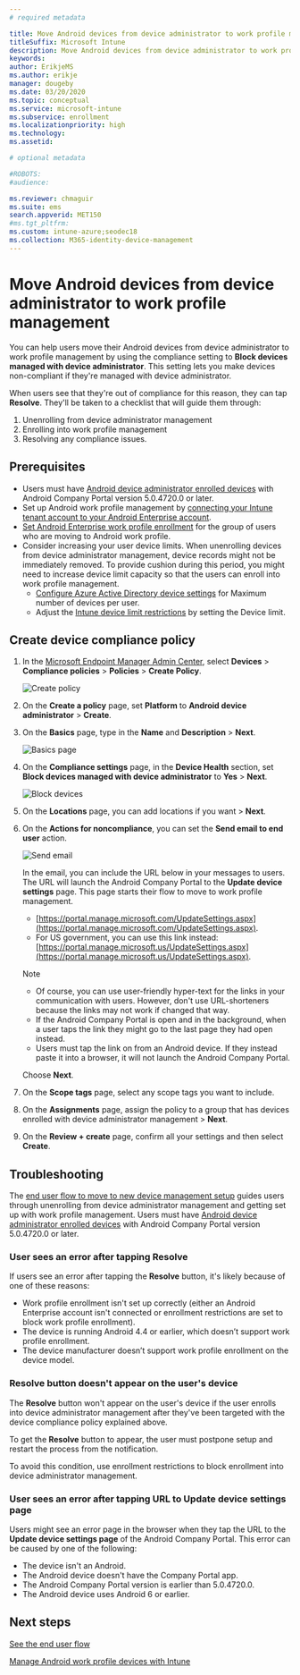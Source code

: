 ```yaml
---
# required metadata

title: Move Android devices from device administrator to work profile management
titleSuffix: Microsoft Intune
description: Move Android devices from device administrator to work profile management in Intune.
keywords:
author: ErikjeMS 
ms.author: erikje
manager: dougeby
ms.date: 03/20/2020
ms.topic: conceptual
ms.service: microsoft-intune
ms.subservice: enrollment
ms.localizationpriority: high
ms.technology:
ms.assetid: 

# optional metadata

#ROBOTS:
#audience:

ms.reviewer: chmaguir
ms.suite: ems
search.appverid: MET150
#ms.tgt_pltfrm:
ms.custom: intune-azure;seodec18 
ms.collection: M365-identity-device-management
---
```


# Move Android devices from device administrator to work profile management

You can help users move their Android devices from device administrator to work profile management by using the compliance setting to **Block devices managed with device administrator**. This setting lets you make devices non-compliant if they're managed with device administrator. 

When users see that they're out of compliance for this reason, they can tap **Resolve**. They'll be taken to a checklist that will  guide them through:
1. Unenrolling from device administrator management
2. Enrolling into work profile management
3. Resolving any compliance issues. 

## Prerequisites

- Users must have [Android device administrator enrolled devices](android-enroll-device-administrator.md) with Android Company Portal version 5.0.4720.0 or later.
- Set up Android work profile management by [connecting your Intune tenant account to your Android Enterprise account](connect-intune-android-enterprise.md).
- [Set Android Enterprise work profile enrollment](android-work-profile-enroll.md) for the group of users who are moving to Android work profile.
- Consider increasing your user device limits. When unenrolling devices from device administrator management, device records might not be immediately removed. To provide cushion during this period, you might need to increase device limit capacity so that the users can enroll into work profile management.
  - [Configure Azure Active Directory device settings](https://docs.microsoft.com/azure/active-directory/devices/device-management-azure-portal.md#configure-device-settings) for Maximum number of devices per user.
  - Adjust the [Intune device limit restrictions](enrollment-restrictions-set.md#create-a-device-limit-restriction) by setting the Device limit. 

## Create device compliance policy

1. In the [Microsoft Endpoint Manager Admin Center](https://go.microsoft.com/fwlink/?linkid=2109431), select **Devices** > **Compliance policies** > **Policies** > **Create Policy**.

    ![Create policy](./media/android-move-device-admin-work-profile/create-policy.png)

2. On the **Create a policy** page, set **Platform** to **Android device administrator** > **Create**.
3. On the **Basics** page, type in the **Name** and **Description** > **Next**.

    ![Basics page](./media/android-move-device-admin-work-profile/basics.png)
    
4. On the **Compliance settings** page, in the **Device Health** section, set **Block devices managed with device administrator** to **Yes** > **Next**.

    ![Block devices](./media/android-move-device-admin-work-profile/block-devices.png)

5. On the **Locations** page, you can add locations if you want > **Next**.
6. On the **Actions for noncompliance**, you can set the **Send email to end user** action.

    ![Send email](./media/android-move-device-admin-work-profile/send-email.png)


    In the email, you can include the URL below in your messages to users. The URL will launch the Android Company Portal to the **Update device settings** page. This page starts their flow to move to work profile management.
    - [https://portal.manage.microsoft.com/UpdateSettings.aspx](https://portal.manage.microsoft.com/UpdateSettings.aspx).
    - For US government, you can use this link instead: [https://portal.manage.microsoft.us/UpdateSettings.aspx](https://portal.manage.microsoft.us/UpdateSettings.aspx).
  
    > [!NOTE]
    > - Of course, you can use user-friendly hyper-text for the links in your communication with users. However, don't use URL-shorteners because the links may not work if changed that way.
    > - If the Android Company Portal is open and in the background, when a user taps the link they might go to the last page they had open instead.
    > - Users must tap the link on from an Android device. If they instead paste it into a browser, it will not launch the Android Company Portal. 

    Choose **Next**.

7. On the **Scope tags** page, select any scope tags you want to include.
8. On the **Assignments** page, assign the policy to a group that has devices enrolled with device administrator management > **Next**.
9. On the **Review + create** page, confirm all your settings and then select **Create**.

## Troubleshooting

The [end user flow to move to new device management setup](https://docs.microsoft.com/mem/intune/user-help/move-to-new-device-management-setup.md) guides users through unenrolling from device administrator management and getting set up with work profile management. Users must have [Android device administrator enrolled devices](android-enroll-device-administrator.md) with Android Company Portal version 5.0.4720.0 or later.

### User sees an error after tapping Resolve
If users see an error after tapping the **Resolve** button, it's likely because of one of these reasons:
- Work profile enrollment isn't set up correctly (either an Android Enterprise account isn't connected or enrollment restrictions are set to block work profile enrollment).
- The device is running Android 4.4 or earlier, which doesn’t support work profile enrollment. 
- The device manufacturer doesn’t support work profile enrollment on the device model.

### Resolve button doesn't appear on the user's device
The **Resolve** button won't appear on the user's device if the user enrolls into device administrator management after they've been targeted with the device compliance policy explained above.

To get the **Resolve** button to appear, the user must postpone setup and restart the process from the notification.

To avoid this condition, use enrollment restrictions to block enrollment into device administrator management.

### User sees an error after tapping URL to Update device settings page
Users might see an error page in the browser when they tap the URL to the **Update device settings page** of the Android Company Portal. This error can be caused by one of the following:
- The device isn't an Android.
- The Android device doesn't have the Company Portal app.
- The Android Company Portal version is earlier than 5.0.4720.0.
- The Android device uses Android 6 or earlier. 

## Next steps
[See the end user flow](https://docs.microsoft.com/mem/intune/user-help/move-to-new-device-management-setup.md)

[Manage Android work profile devices with Intune](android-enterprise-overview.md)



